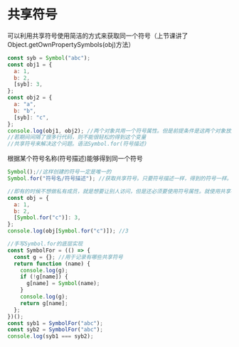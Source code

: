 # 共享符号

可以利用共享符号使用简洁的方式来获取同一个符号（上节课讲了Object.getOwnPropertySymbols(obj)方法）

```js
const syb = Symbol("abc");
const obj1 = {
  a: 1,
  b: 2,
  [syb]: 3,
};
const obj2 = {
  a: "a",
  b: "b",
  [syb]: "c",
};
console.log(obj1, obj2); //两个对象共用一个符号属性。但是前提条件是这两个对象放到一块。
//若期间间隔了很多行代码，则不能很轻松的得到这个变量
//共享符号来解决这个问题。语法Symbol.for(符号描述)
```

根据某个符号名称(符号描述)能够得到同一个符号

```js
Symbol();//这样创建的符号一定是唯一的
Symbol.for("符号名/符号描述"); //获取共享符号。只要符号描述一样，得到的符号一样。是Symbol函数的静态方法
```

```js
//即有的时候不想做私有成员，就是想要让别人访问，但是还必须要使用符号属性。就使用共享符号
const obj = {
  a: 1,
  b: 2,
  [Symbol.for("c")]: 3,
};
console.log(obj[Symbol.for("c")]); //3
```

```js
//手写Symbol.for的底层实现
const SymbolFor = (() => {
  const g = {}; //用于记录有哪些共享符号
  return function (name) {
    console.log(g);
    if (!g[name]) {
      g[name] = Symbol(name);
    }
    console.log(g);
    return g[name];
  };
})();
const syb1 = SymbolFor("abc");
const syb2 = SymbolFor("abc");
console.log(syb1 === syb2);
```
